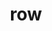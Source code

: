 ---
category: 3-letters
denotation: null
name: row
reference_link: https://www.etymonline.com/word/row
root_language: null
root_name: null
title: row
type: free
word_sums:
- respelling: row
  sum: 'Row + '
---